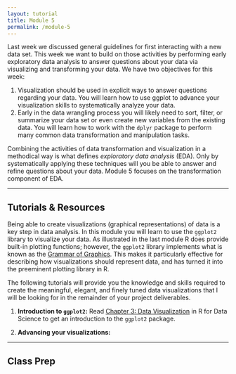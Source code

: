 ```yaml
---
layout: tutorial
title: Module 5
permalink: /module-5
---
```


Last week we discussed general guidelines for first interacting with a new data set. This week we want to build on those activities by performing early exploratory data analysis to answer questions about your data via visualizing and transforming your data. We have two objectives for this week:

1. Visualization should be used in explicit ways to answer questions regarding your data. You will learn how to use ggplot to advance your visualization skills to systematically analyze your data.
2. Early in the data wrangling process you will likely need to sort, filter, or summarize your data set or even create new variables from the existing data. You will learn how to work with the `dplyr` package to perform many common data transformation and manipulation tasks.


Combining the activities of data transformation and visualization in a methodical way is what defines *exploratory data analysis* (EDA). Only by systematically applying these techniques will you be able to answer and refine questions about your data.  Module 5 focuses on the transformation component of EDA.

<hr>

## Tutorials & Resources

Being able to create visualizations (graphical representations) of data is a key step in data analysis. In this module you will learn to use the `ggplot2` library to visualize your data. As illustrated in the last module R does provide built-in plotting functions; however, the `ggplot2` library implements what is known as the [Grammar of Graphics](https://www.amazon.com/Grammar-Graphics-Statistics-Computing/dp/0387245448). This makes it particularly effective for describing how visualizations should represent data, and has turned it into the preeminent plotting library in R.

The following tutorials will provide you the knowledge and skills required to create the meaningful, elegant, and finely tuned  data visualizations that I will be looking for in the remainder of your project deliverables.

1. __Introduction to `ggplot2`:__ Read [Chapter 3: Data Visualization](http://r4ds.had.co.nz/data-visualisation.html) in R for Data Science to get an introduction to the `ggplot2` package.

2. __Advancing your visualizations:__ 



<hr>

## Class Prep


